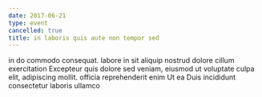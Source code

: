 ```yaml
---
date: 2017-06-21
type: event
cancelled: true
title: in laboris quis aute non tempor sed
---
```

in do commodo consequat. labore in sit aliquip nostrud dolore cillum exercitation Excepteur quis dolore sed veniam, eiusmod ut voluptate culpa elit, adipiscing mollit. officia reprehenderit enim Ut ea Duis incididunt consectetur laboris ullamco